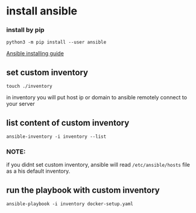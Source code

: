 # install ansible

### install by pip
```
python3 -m pip install --user ansible
```


<a href="https://docs.ansible.com/ansible/latest/installation_guide/intro_installation.html">Ansible installing guide</a>

## set custom inventory
```
touch ./inventory
```
in inventory you will put host ip or domain to ansible remotely connect to your server 

## list content of custom inventory
```
ansible-inventory -i inventory --list
```

### NOTE:

if you didnt set custom inventory, ansible will read `/etc/ansible/hosts` file as a his default inventory.


## run the playbook with custom inventory

```
ansible-playbook -i inventory docker-setup.yaml
```
